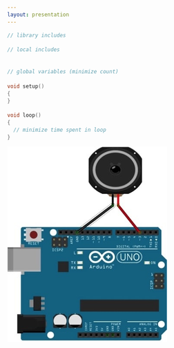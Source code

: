 ```yaml
---
layout: presentation
---
```


```c++
// library includes

// local includes


// global variables (minimize count)

void setup()
{
}

void loop()
{
  // minimize time spent in loop
}
```

[![](assets/img/arduino-speaker.png)](code1)
